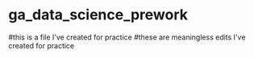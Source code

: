 # ga_data_science_prework
#this is a file I've created for practice
#these are meaningless edits I've created for practice
